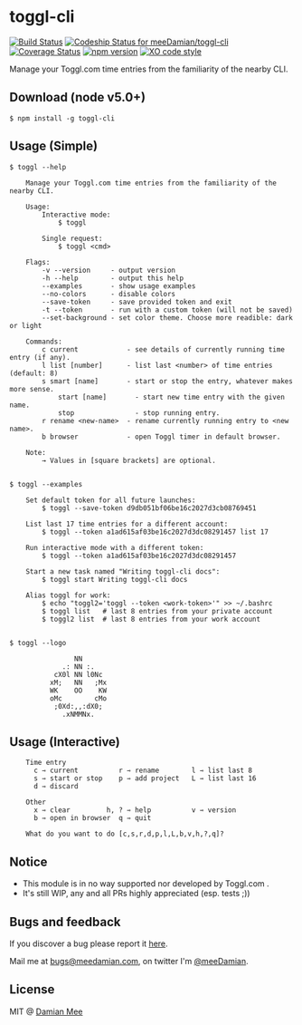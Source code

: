 # toggl-cli
[![Build Status](https://travis-ci.org/meeDamian/toggl-cli.svg?branch=master)](https://travis-ci.org/meeDamian/toggl-cli) [ ![Codeship Status for meeDamian/toggl-cli](https://codeship.com/projects/4651ffa0-ae14-0133-e229-0eeab60c84ba/status?branch=master)](https://codeship.com/projects/132211) [![Coverage Status](https://coveralls.io/repos/github/meeDamian/mee/badge.svg?branch=master)](https://coveralls.io/github/meeDamian/mee?branch=master) [![npm version](https://badge.fury.io/js/toggl-cli.svg)](https://badge.fury.io/js/toggl-cli) [![XO code style](https://img.shields.io/badge/code_style-XO-5ed9c7.svg)](https://github.com/sindresorhus/xo)

Manage your Toggl.com time entries from the familiarity of the nearby CLI.

## Download (node v5.0+)

```
$ npm install -g toggl-cli
```

## Usage (Simple)

```
$ toggl --help

	Manage your Toggl.com time entries from the familiarity of the nearby CLI.

	Usage:
		Interactive mode:
			$ toggl

		Single request:
			$ toggl <cmd>

	Flags:
		-v --version     - output version
		-h --help        - output this help
		--examples       - show usage examples
		--no-colors      - disable colors
		--save-token     - save provided token and exit
		-t --token       - run with a custom token (will not be saved)
		--set-background - set color theme. Choose more readible: dark or light

	Commands:
		c current            - see details of currently running time entry (if any).
		l list [number]      - list last <number> of time entries (default: 8)
		s smart [name]       - start or stop the entry, whatever makes more sense.
			start [name]       - start new time entry with the given name.
			stop               - stop running entry.
		r rename <new-name>  - rename currently running entry to <new name>.
		b browser            - open Toggl timer in default browser.

	Note:
		→ Values in [square brackets] are optional.


$ toggl --examples

	Set default token for all future launches:
		$ toggl --save-token d9db051bf06be16c2027d3cb08769451

	List last 17 time entries for a different account:
		$ toggl --token a1ad615af03be16c2027d3dc08291457 list 17

	Run interactive mode with a different token:
		$ toggl --token a1ad615af03be16c2027d3dc08291457

	Start a new task named "Writing toggl-cli docs":
		$ toggl start Writing toggl-cli docs

	Alias toggl for work:
		$ echo "toggl2='toggl --token <work-token>'" >> ~/.bashrc
		$ toggl list   # last 8 entries from your private account
		$ toggl2 list  # last 8 entries from your work account


$ toggl --logo

	            NN
	         .: NN :.
	       cX0l NN l0Nc
	      xM;   NN   ;Mx
	      WK    OO    KW
	      oMc        cMo
	       ;0Xd:,,:dX0;
	         .xNMMNx.
```

## Usage (Interactive)

```
	Time entry
	  c ⇾ current          r ⇾ rename        l ⇾ list last 8
	  s ⇾ start or stop    p ⇾ add project   L ⇾ list last 16
	  d ⇾ discard

	Other
	  x ⇾ clear         h, ? ⇾ help          v ⇾ version
	  b ⇾ open in browser  q ⇾ quit

	What do you want to do [c,s,r,d,p,l,L,b,v,h,?,q]?
```

## Notice

* This module is in no way supported nor developed by Toggl.com .
* It's still WIP, any and all PRs highly appreciated (esp. tests ;))


## Bugs and feedback

If you discover a bug please report it [here](https://github.com/meeDamian/toggl-cli/issues/new).

Mail me at bugs@meedamian.com, on twitter I'm [@meeDamian](http://twitter.com/meedamian).


## License

MIT @ [Damian Mee](https://meedamian.com)
